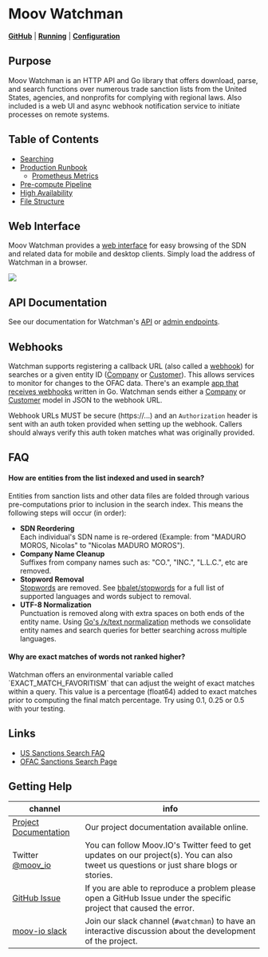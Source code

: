 # Moov Watchman

**[GitHub](https://github.com/moov-io/watchman)** | **[Running](https://github.com/moov-io/watchman#usage)** | **[Configuration](https://github.com/moov-io/watchman#configuration-settings)**

## Purpose

Moov Watchman is an HTTP API and Go library that offers download, parse, and search functions over numerous trade sanction lists from the United States, agencies, and nonprofits for complying with regional laws. Also included is a web UI and async webhook notification service to initiate processes on remote systems.

## Table of Contents

- [Searching](./search.md)
- [Production Runbook](./runbook.md)
   - [Prometheus Metrics](./metrics.md)
- [Pre-compute Pipeline](./pipeline.md)
- [High Availability](./ha.md)
- [File Structure](./file-structure.md)

## Web Interface

Moov Watchman provides a [web interface](./webui.md) for easy browsing of the SDN and related data for mobile and desktop clients. Simply load the address of Watchman in a browser.

![](images/webui.png)

## API Documentation

See our documentation for Watchman's [API](https://moov-io.github.io/watchman/api/) or [admin endpoints](https://moov-io.github.io/watchman/admin/).

## Webhooks

Watchman supports registering a callback URL (also called a [webhook](https://en.wikipedia.org/wiki/Webhook)) for searches or a given entity ID ([Company](https://moov-io.github.io/watchman/api/#post-/ofac/companies/-companyID-/watch) or [Customer](https://moov-io.github.io/watchman/api/#post-/ofac/customers/-customerID-/watch)). This allows services to monitor for changes to the OFAC data. There's an example [app that receives webhooks](https://github.com/moov-io/watchman/blob/master/examples/webhook/webhook.go) written in Go. Watchman sends either a [Company](https://godoc.org/github.com/moov-io/watchman/client#OfacCompany) or [Customer](https://godoc.org/github.com/moov-io/watchman/client#OfacCustomer) model in JSON to the webhook URL.

Webhook URLs MUST be secure (https://...) and an `Authorization` header is sent with an auth token provided when setting up the webhook. Callers should always verify this auth token matches what was originally provided.

## FAQ

<h4>How are entities from the list indexed and used in search?</h4>
<p>
    Entities from sanction lists and other data files are folded through various pre-computations prior to inclusion in the search index.
    This means the following steps will occur (in order):
    <ul>
        <li>
            <strong>SDN Reordering</strong><br />
            Each individual's SDN name is re-ordered (Example: from "MADURO MOROS, Nicolas" to "Nicolas MADURO MOROS").
        </li>
        <li>
            <strong>Company Name Cleanup</strong><br />
            Suffixes from company names such as: "CO.", "INC.", "L.L.C.", etc are removed.
        </li>
        <li>
            <strong>Stopword Removal</strong><br />
            <a href="https://en.wikipedia.org/wiki/Stop_words">Stopwords</a> are removed. See <a href="https://github.com/bbalet/stopwords">bbalet/stopwords</a> for a full list of supported languages and words subject to removal.
        </li>
        <li>
            <strong>UTF-8 Normalization</strong><br />
            Punctuation is removed along with extra spaces on both ends of the entity name.
            Using <a href="https://godoc.org/golang.org/x/text/unicode/norm#Form">Go's /x/text normalization</a> methods we consolidate entity names and search queries for better searching across multiple languages.
        </li>
    </ul>
</p>

<h4>Why are exact matches of words not ranked higher?</h4>
<p>
    Watchman offers an environmental variable called `EXACT_MATCH_FAVORITISM` that can adjust the weight of exact matches within a query.
    This value is a percentage (float64) added to exact matches prior to computing the final match percentage. Try using 0.1, 0.25 or 0.5 with your testing.
</p>

## Links

- [US Sanctions Search FAQ](https://home.treasury.gov/policy-issues/financial-sanctions/faqs#basic)
- [OFAC Sanctions Search Page](https://sanctionssearch.ofac.treas.gov/)

## Getting Help

 channel | info
 ------- | -------
 [Project Documentation](https://moov-io.github.io/watchman/) | Our project documentation available online.
Twitter [@moov_io](https://twitter.com/moov_io)	| You can follow Moov.IO's Twitter feed to get updates on our project(s). You can also tweet us questions or just share blogs or stories.
[GitHub Issue](https://github.com/moov-io/watchman/issues) | If you are able to reproduce a problem please open a GitHub Issue under the specific project that caused the error.
[moov-io slack](https://slack.moov.io/) | Join our slack channel (`#watchman`) to have an interactive discussion about the development of the project.
